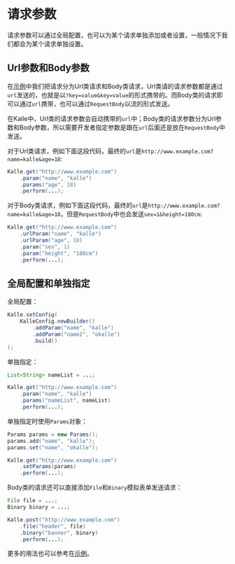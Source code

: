 # 请求参数
请求参数可以通过全局配置，也可以为某个请求单独添加或者设置，一般情况下我们都会为某个请求单独设置。

## Url参数和Body参数
在[示例](../sample)中我们把请求分为Url类请求和Body类请求，Url类请的请求参数都是通过`url`发送的，也就是以`?key=value&key=value`的形式携带的。而Body类的请求即可以通过`url`携带，也可以通过`RequestBody`以流的形式发送。

在Kalle中，Url类的请求参数会自动携带的`url`中；Body类的请求参数分为Url参数和Body参数，所以需要开发者指定参数是跟在`url`后面还是放在`RequestBody`中发送。

对于Url类请求，例如下面这段代码，最终的`url`是`http://www.example.com?name=kalle&age=18`:
```java
Kalle.get("http://www.example.com")
    .param("name", "kalle")
    .params("age", 18)
    .perform(...);
```

对于Body类请求，例如下面这段代码，最终的`url`是`http://www.example.com?name=kalle&age=18`，但是`RequestBody`中也会发送`sex=1&height=180cm`:
```java
Kalle.get("http://www.example.com")
    .urlParam("name", "kalle")
    .urlParam("age", 18)
    .param("sex", 1)
    .param("height", "180cm")
    .perform(...);
```

## 全局配置和单独指定
全局配置：
```java
Kalle.setConfig(
    KalleConfig.newBuilder()
        .addParam("name", "kalle")
        .addParam("name2", "okalle")
        .build()
);
```

单独指定：
```java
List<String> nameList = ...;

Kalle.get("http://www.example.com")
    .param("name", "kalle")
    .params("nameList", nameList)
    .perform(...);
```

单独指定时使用`Params`对象：
```java
Params params = new Params();
params.add("name", "kalle");
params.set("name", "okalle");

Kalle.get("http://www.example.com")
    .setParams(params)
    .perform(...);
```

Body类的请求还可以直接添加`File`和`Binary`模拟表单发送请求：
```java
File file = ...;
Binary binary = ...;

Kalle.post("http://www.example.com")
    .file("header", file)
    .binary("banner", binary)
    .perform(...);
```

更多的用法也可以参考在[示例](../sample)。